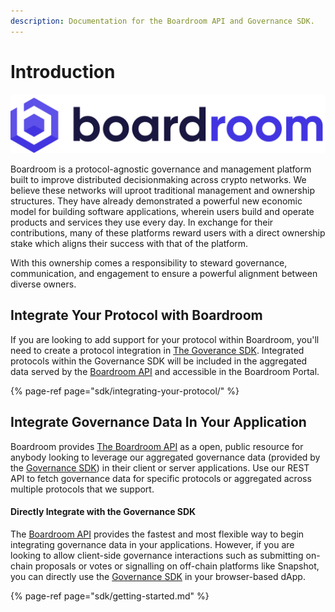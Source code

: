 ```yaml
---
description: Documentation for the Boardroom API and Governance SDK.
---
```


# Introduction

![](.gitbook/assets/full-logo-dark.png)

Boardroom is a protocol-agnostic governance and management platform built to improve distributed decisionmaking across crypto networks. We believe these networks will uproot traditional management and ownership structures. They have already demonstrated a powerful new economic model for building software applications, wherein users build and operate products and services they use every day. In exchange for their contributions, many of these platforms reward users with a direct ownership stake which aligns their success with that of the platform.  
  
With this ownership comes a responsibility to steward governance, communication, and engagement to ensure a powerful alignment between diverse owners.

## Integrate Your Protocol with Boardroom

If you are looking to add support for your protocol within Boardroom, you'll need to create a protocol integration in [The Goverance SDK](sdk/governance-sdk.md). Integrated protocols within the Governance SDK will be included in the aggregated data served by the [Boardroom API](boardroom-api/boardroom-api.md) and accessible in the Boardroom Portal.

{% page-ref page="sdk/integrating-your-protocol/" %}

## Integrate Governance Data In Your Application

Boardroom provides [The Boardroom API](boardroom-api/boardroom-api.md) as a open, public resource for anybody looking to leverage our aggregated governance data \(provided by the [Governance SDK](sdk/governance-sdk.md)\) in their client or server applications. Use our REST API to fetch governance data for specific protocols or aggregated across multiple protocols that we support.

#### Directly Integrate with the Governance SDK

The [Boardroom API](boardroom-api/boardroom-api.md) provides the fastest and most flexible way to begin integrating governance data in your applications. However, if you are looking to allow client-side governance interactions such as submitting on-chain proposals or votes or signalling on off-chain platforms like Snapshot, you can directly use the [Governance SDK](sdk/governance-sdk.md) in your browser-based dApp.

{% page-ref page="sdk/getting-started.md" %}



